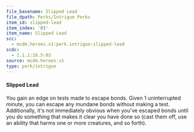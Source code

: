 ```yaml
---
file_basename: Slipped Lead
file_dpath: Perks/Intrigue Perks
item_id: slipped-lead
item_index: '03'
item_name: Slipped Lead
scc:
  - mcdm.heroes.v1:perk.intrigue:slipped-lead
scdc:
  - 1.1.1:18.5:03
source: mcdm.heroes.v1
type: perk/intrigue
---
```


#### Slipped Lead

You gain an edge on tests made to escape bonds. Given 1 uninterrupted minute, you can escape any mundane bonds without making a test. Additionally, it's not immediately obvious when you've escaped bonds until you do something that makes it clear you have done so (cast them off, use an ability that harms one or more creatures, and so forth).
